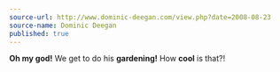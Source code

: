 ```yaml
---
source-url: http://www.dominic-deegan.com/view.php?date=2008-08-23
source-name: Dominic Deegan
published: true
---
```


<p><strong>Oh my god!</strong> We get to do his <strong>gardening!</strong> How <strong>cool</strong> is that?!</p>


